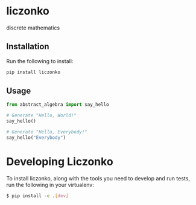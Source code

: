 # liczonko

discrete mathematics

## Installation

Run the following to install:

```python
pip install liczonko
```

## Usage

```python
from abstract_algebra import say_hello

# Generate "Hello, World!"
say_hello()

# Generate "Hello, Everybody!"
say_hello("Everybody")
```

# Developing Liczonko

To install liczonko, along with the tools you need to develop and run tests, run the following in your virtualenv:

```bash
$ pip install -e .[dev]
```
